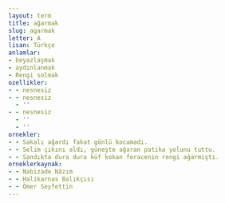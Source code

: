 ```yaml
---
layout: term
title: ağarmak
slug: agarmak
letter: A
lisan: Türkçe
anlamlar:
- beyazlaşmak
- aydınlanmak
- Rengi solmak
ozellikler:
- - nesnesiz
- - nesnesiz
  - ''
- - nesnesiz
  - ''
  - ''
ornekler:
- - Sakalı ağardı fakat gönlü kocamadı.
- - Selim çıkını aldı, güneşte ağaran patika yolunu tuttu.
- - Sandıkta dura dura küf kokan feracenin rengi ağarmıştı.
orneklerkaynak:
- - Nabizade Nâzım
- - Halikarnas Balıkçısı
- - Ömer Seyfettin
---
```

